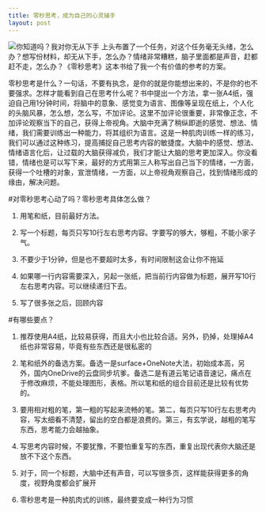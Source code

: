```yaml
---
title: 零秒思考，成为自己的心灵捕手
layout: post
---
```


![你知道吗？我对你无从下手](http://7xil2m.com1.z0.glb.clouddn.com/2017/02/64497-e99ec05f8b7ee45b.jpg)
上头布置了一个任务，对这个任务毫无头绪，怎么办？想写份材料，却无从下手，怎么办？情绪非常糟糕，脑子里面都是声音，赶都赶不走，怎么办？《零秒思考》这本书给了我一个有价值的参考的方案。

零秒思考是什么？一句话，不要有执念，是你的就是你能想出来的，不是你的也不要强求。怎样才能看到自己在思考什么呢？书中提出一个方法，拿一张A4纸，强迫自己用1分钟时间，将脑中的意象、感觉变为语言、图像等呈现在纸上，个人化的头脑风暴，怎么想，怎么写，不加评论。这里不加评论很重要，非常像正念，不加评论观察当下的自己，获得上帝视角。大脑中充满了稍纵即逝的感觉、想法、情绪，我们需要训练出一种能力，将其组织为语言。这是一种肌肉训练一样的练习，我们可以通过这种练习，提高捕捉自己思考内容的敏捷度。大脑中的感觉、想法、情绪语言化后，让过载的大脑获得减负，我们才能让大脑的思考更加深入。你没看错，情绪也是可以写下来，最好的方式用第三人称写出自己当下的情绪，一方面，获得一个吐槽的对象，宣泄情绪，一方面，以上帝视角观察自己，找到情绪形成的缘由，解决问题。

#对零秒思考心动了吗？零秒思考具体怎么做？

1. 用笔和纸，目前最好方法。

2. 写一个标题，每页只写10行左右思考内容。字要写的够大，够粗，不能小家子气。

3. 不要少于1分钟，但是也不要超时太多，有时间限制这会让你不拖延

4. 如果哪一行内容需要深入，另起一张纸，把当前行内容做为标题，展开写10行左右思考内容。可以继续递归下去。

5. 写了很多张之后，回顾内容

#有哪些要点？

1. 推荐使用A4纸，比较易获得，而且大小也比较合适。另外，扔掉，处理掉A4纸也非常容易，毕竟有些东西还是很私密的

2. 笔和纸外的备选方案。备选一是surface+OneNote大法，初始成本高，另外，国内OneDrive的云盘同步坑爹。备选二是有道云笔记语音速记，痛点在于修改麻烦，不能处理图形，表格。所以笔和纸的组合目前还是比较有优势的。

3. 要用相对粗的笔，第一粗的写起来流畅的笔。第二，每页只写10行左右思考内容，写太细看不清楚，留出的空白都是浪费的。第三，有玄学说，越粗的笔写东西，思考能力会越抽象。

4. 写思考内容时候，不要犹豫，不要怕重复写的东西，重复出现代表你大脑还是放不下这个东西。

5. 对于，同一个标题，大脑中还有声音，可以写很多页，这样能获得更多的角度，视野角度都会扩展开

6. 零秒思考是一种肌肉式的训练，最终要变成一种行为习惯
